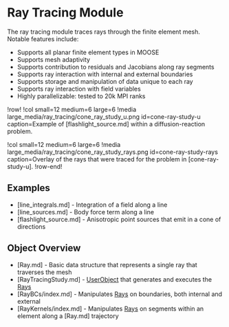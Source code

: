 # Ray Tracing Module

The ray tracing module traces rays through the finite element mesh. Notable features include:

- Supports all planar finite element types in MOOSE
- Supports mesh adaptivity
- Supports contribution to residuals and Jacobians along ray segments
- Supports ray interaction with internal and external boundaries
- Supports storage and manipulation of data unique to each ray
- Supports ray interaction with field variables
- Highly parallelizable: tested to 20k MPI ranks

!row!
!col small=12 medium=6 large=6
!media large_media/ray_tracing/cone_ray_study_u.png
       id=cone-ray-study-u
       caption=Example of [flashlight_source.md] within a diffusion-reaction problem.

!col small=12 medium=6 large=6
!media large_media/ray_tracing/cone_ray_study_rays.png
      id=cone-ray-study-rays
      caption=Overlay of the rays that were traced for the problem in [cone-ray-study-u].
!row-end!

## Examples

- [line_integrals.md] - Integration of a field along a line
- [line_sources.md] - Body force term along a line
- [flashlight_source.md] - Anisotropic point sources that emit in a cone of directions

## Object Overview

- [Ray.md] - Basic data structure that represents a single ray that traverses the mesh
- [RayTracingStudy.md] - [UserObject](UserObjects/index.md) that generates and executes the [Rays](Ray.md)
- [RayBCs/index.md] - Manipulates [Rays](Ray.md) on boundaries, both internal and external
- [RayKernels/index.md] - Manipulates [Rays](Ray.md) on segments within an element along a [Ray.md] trajectory
